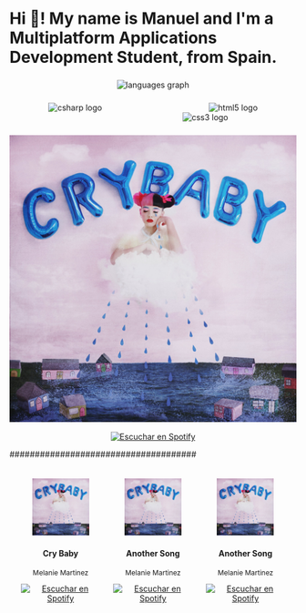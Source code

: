 <h1 align="left">Hi 👋! My name is Manuel and I'm a Multiplatform Applications Development Student, from Spain.</h1>

###

<div align="center">
  <img src="https://github-readme-stats.vercel.app/api/top-langs?username=Mrollun-29&locale=es&hide_title=false&layout=compact&card_width=320&langs_count=5&theme=dark&hide_border=true" height="150" alt="languages graph"  />
</div>

###

<div align="center">
  <img src="https://cdn.jsdelivr.net/gh/devicons/devicon/icons/csharp/csharp-original.svg" height="80" alt="csharp logo"  />
  <img width="180" />
  <img src="https://cdn.jsdelivr.net/gh/devicons/devicon/icons/html5/html5-original.svg" height="80" alt="html5 logo"  />
  <img width="180" />
  <img src="https://cdn.jsdelivr.net/gh/devicons/devicon/icons/css3/css3-original.svg" height="80" alt="css3 logo"  />
</div>

###
<!-- CANCIONES SPOTIFY -->
<p align="center">
  <img src="crybaby album.jpg" alt="Cry Baby - Melanie Martinez" width="600">
</p>

<p align="center">
  <a href="https://open.spotify.com/track/2e4jB31WcGsxKL1ByqdZCq">
    <img src="https://img.shields.io/badge/Escuchar%20en%20Spotify-1DB954?style=for-the-badge&logo=spotify&logoColor=white" alt="Escuchar en Spotify">
  </a>
</p>

#####################################
<div style="display: flex; justify-content: space-between; width: 100%; padding: 20px; box-sizing: border-box;">
  <!-- Canción 1 -->
  <div style="width: 30%; text-align: center;">
    <img src="crybaby album.jpg" alt="Cry Baby - Melanie Martinez" style="width: 100px; height: auto;">
    <h4>Cry Baby</h4>
    <p style="font-size: 12px;">Melanie Martinez</p>
    <a href="https://open.spotify.com/track/2e4jB31WcGsxKL1ByqdZCq">
      <img src="https://img.shields.io/badge/Escuchar%20en%20Spotify-1DB954?style=for-the-badge&logo=spotify&logoColor=white" alt="Escuchar en Spotify">
    </a>
  </div>

  <!-- Canción 2 -->
  <div style="width: 30%; text-align: center;">
    <img src="crybaby album.jpg" alt="Cry Baby - Melanie Martinez" style="width: 100px; height: auto;">
    <h4>Another Song</h4>
    <p style="font-size: 12px;">Melanie Martinez</p>
    <a href="https://open.spotify.com/track/2e4jB31WcGsxKL1ByqdZCq">
      <img src="https://img.shields.io/badge/Escuchar%20en%20Spotify-1DB954?style=for-the-badge&logo=spotify&logoColor=white" alt="Escuchar en Spotify">
    </a>
  </div>

  <!-- Canción 3 -->
  <div style="width: 30%; text-align: center;">
    <img src="crybaby album.jpg" alt="Cry Baby - Melanie Martinez" style="width: 100px; height: auto;">
    <h4>Another Song</h4>
    <p style="font-size: 12px;">Melanie Martinez</p>
    <a href="https://open.spotify.com/track/2e4jB31WcGsxKL1ByqdZCq">
      <img src="https://img.shields.io/badge/Escuchar%20en%20Spotify-1DB954?style=for-the-badge&logo=spotify&logoColor=white" alt="Escuchar en Spotify">
    </a>
  </div>
</div>


<!---
Mrollun-29/Mrollun-29 is a ✨ special ✨ repository because its `README.md` (this file) appears on your GitHub profile.
You can click the Preview link to take a look at your changes.
--->
